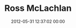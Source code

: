---
title: "Ross McLachlan"
date: 2012-05-31 12:37:02 00:00
permalink: /rossmclachlan
twitter: "rossdmclachlan"
likes: [703,528,344,716,542,2,171,680,743,1230,876,1450,1446,1443,1344,1375]
id: 809
gravatar: "http://www.gravatar.com/avatar/cd01cdb7bd022b8d085bd4418fbc0f72"
---